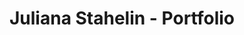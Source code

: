 ---
language: en
title: 'Juliana Stahelin - Portfolio'
home: Home
tech: Tech stack
cv: Curriculum
projects: Projects
contact: Contact
languages: 
    - pt
    - en
---